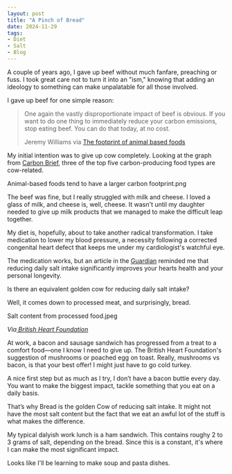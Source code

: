 ```yaml
---
layout: post
title: "A Pinch of Bread"
date: 2024-11-29
tags:
- Diet
- Salt
- Blog
---
```

A couple of years ago, I gave up beef without much fanfare, preaching or fuss. I took great care not to turn it into an "ism," knowing that adding an ideology to something can make unpalatable for all those involved. 

I gave up beef for one simple reason:

> One again the vastly disproportionate impact of beef is obvious. If you want to do one thing to immediately reduce your carbon emissions, stop eating beef. You can do that today, at no cost. <br>
>
> Jeremy Williams via [The footprint of animal based foods](https://earthbound.report/2020/09/24/the-footprint-of-animal-based-foods/)

My initial intention was to give up cow completely. Looking at the graph from [Carbon Brief](https://interactive.carbonbrief.org/what-is-the-climate-impact-of-eating-meat-and-dairy/), three of the top five carbon-producing food types are cow-related. 

Animal-based foods tend to have a larger carbon footprint.png

The beef was fine, but I really struggled with milk and cheese. I loved a glass of milk, and cheese is, well, cheese. It wasn't until my daughter needed to give up milk products that we managed to make the difficult leap together.

My diet is, hopefully, about to take another radical transformation. I take medication to lower my blood pressure, a necessity following a corrected congenital heart defect that keeps me under my cardiologist's watchful eye.

The medication works, but an article in the [Guardian](https://www.theguardian.com/food/2024/nov/24/the-truth-about-salt-how-to-avoid-one-of-the-worlds-biggest-hidden-killers) reminded me that reducing daily salt intake significantly improves your hearts health and your personal longevity. 

Is there an equivalent golden cow for reducing daily salt intake?

Well, it comes down to processed meat, and surprisingly, bread.

Salt content from processed food.jpeg

*Via[ British Heart Foundation](https://www.bhf.org.uk/informationsupport/heart-matters-magazine/nutrition/salty-foods)*

At work, a bacon and sausage sandwich has progressed from a treat to a comfort food—one I know I need to give up. The British Heart Foundation's suggestion of mushrooms or poached egg on toast. Really, mushrooms vs bacon, is that your best offer! I might just have to go cold turkey.

A nice first step but as much as I try, I don’t have a bacon buttie every day. You want to make the biggest impact, tackle something that you eat on a daily basis.

That’s why Bread is the golden Cow of reducing salt intake. It might not have the most salt content but the fact that we eat an awful lot of the stuff is what makes the difference. 

My typical dalyish work lunch is a ham sandwich. This contains roughy 2 to 3 grams of salt, depending on the bread. Since this is a constant, it's where I can make the most significant impact.

Looks like I'll be learning to make soup and pasta dishes.